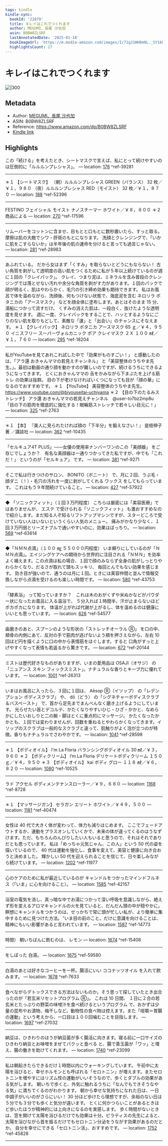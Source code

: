 ```yaml
---
tags: kindle
kindle-sync:
  bookId: '22870'
  title: キレイはこれでつくれます
  author: MEGUMI、長尾 沙也加
  asin: B0BW8ZLSRF
  lastAnnotatedDate: '2025-01-18'
  bookImageUrl: 'https://m.media-amazon.com/images/I/71gJ1WH8m0L._SY160.jpg'
  highlightsCount: 27
---
```


# キレイはこれでつくれます
![|300](https://m.media-amazon.com/images/I/71gJ1WH8m0L.jpg)
## Metadata
* Author: [MEGUMI、長尾 沙也加](https://www.amazon.comundefined)
* ASIN: B0BW8ZLSRF
* Reference: https://www.amazon.com/dp/B0BW8ZLSRF
* [Kindle link](kindle://book?action=open&asin=B0BW8ZLSRF)

## Highlights
この「続ける」を考えたとき、シートマスクで言えば、私にとって続けやすいのは圧倒的に「ルルルンプレシャス」。 — location: [176](kindle://book?action=open&asin=B0BW8ZLSRF&location=176) ^ref-39281

---
＊１ 【シートマスク】 （朝）ルルルンプレシャス GREEN（バランス） 32 枚／￥１，９８０ （夜）ルルルンプレシャス RED（モイスト） 32 枚／￥１，８７０ — location: [188](kindle://book?action=open&asin=B0BW8ZLSRF&location=188) ^ref-52396

---
FESTINO フェイシャル モイスト ナノスチーマー ホワイト／￥８，８００ ＊２ 商品による — location: [270](kindle://book?action=open&asin=B0BW8ZLSRF&location=270) ^ref-17596

---
リムーバーをコットンに含ませ、目もとと口もとに数秒置いたら、すっと取る。 摩擦は肌の大敵でシワ・肝斑のもとになります。 洗顔とクレンジングで、「いかに肌をこすらないか」は半年後の肌の運命を分けると言っても過言じゃない。 — location: [281](kindle://book?action=open&asin=B0BW8ZLSRF&location=281) ^ref-28983

---
あふれている。 だから女はまず「くすみ」を取らないとどうにもならない！ 古い角質を剥がして透明度の高い肌をつくるために私が５年以上続けているのが週に１回の「クレイパック」。 クレイ、つまり泥は、ミネラルを含み普段のクレンジングでは落とせない汚れや余分な角質を剥がす力があります。１回のパックで顔が明るく、肌はやわらかく、毛穴の引き締め効果も期待できます。 私はお風呂で体を温めながら、洗顔後、何もつけない状態で、海底泥を含む ネロリラ ボタニカの「アースマスク」 などを顔全体に塗布します。あとはそのまま 15 分、湯船につかって流すだけ。 くすみの消えた肌は、一段白く、抜けたような透明度を見せます。 週に一度、クレイパックをすることで、ハッとするようなにごりのない肌を取りもどして、素敵な「運」と「出会い」のチャンスにそなえます。 ＊１ 【クレイパック】 ネロリラ ボタニカ アースマスク 65 ｇ／￥４，９５０ イニスフリー スーパーヴォルカニック ポア クレイマスク ２Ｘ １００ ㎖／￥１，７６０ — location: [295](kindle://book?action=open&asin=B0BW8ZLSRF&location=295) ^ref-18204

---
私がYouTubeを見てあれこれ試した中で「効果がものすごい！」 と感動したのは、「アラ還 おきゃんママの若見えチャンネル」 と「美容整体のうちやま先生。」。最初は動画の通り顔を動かすのが難しいのですが、続けるうちにできるようになってきます。 とくにおきゃんママの 舌をかみながら下まぶたを上げる筋トレ の効果は抜群。 目の下が老けなければいくつになっても目が「顔の華」になるのでおすすめです。 ＊１ 【YouTube】 美容整体のうちやま先生。 https://www.youtube.com/@biyouseitai-uchiyama ＊２ 【目の下のたるみストレッチ】 アラ還 おきゃんママの若見えチャンネル　@user-to7bz2mp8u　「目の下の筋肉を徹底的に強化する！眼輪筋ストレッチで若々しい目元に！」 — location: [325](kindle://book?action=open&asin=B0BW8ZLSRF&location=325) ^ref-2763

---
＊１ 【本】 『美人に見られたければ顔の「下半分」を鍛えなさい！』 是枝伸子 著 ／講談社 — location: [362](kindle://book?action=open&asin=B0BW8ZLSRF&location=362) ^ref-10435

---
「セルキュア4T PLUS」——女優の使用率ナンバーワンのこの「美顔器」 をご存じでしょうか？　有名な美顔器は一通りつかってきた私ですが、中でも「これだ！」 というのが「セルキュア」 です。 — location: [381](kindle://book?action=open&asin=B0BW8ZLSRF&location=381) ^ref-9271

---
そこで私は行きつけのサロン、 BONITO（ボニート） で、月に２回、うぶ毛・顔ダニ（！）・毛穴の汚れを一度に剥がしてくれる ワックス をしてもらっています。 これはもう９年間続けていること。 — location: [427](kindle://book?action=open&asin=B0BW8ZLSRF&location=427) ^ref-57922

---
◆ 「ソニックフィット」（１回３万円程度） こちらは厳密には「美容医療」ではありませんが、 エステ で受けられる「ソニックフィット」 も激おすすめなので紹介します。まだ知る人ぞ知るリフトアップマシンですが、スターどころで受けていない人はいないというくらい人気のメニュー。 痛みがかなり少なく、１回３万円弱とリーズナブルで通いやすいのに、効果はばっちり。 — location: [569](kindle://book?action=open&asin=B0BW8ZLSRF&location=569) ^ref-63614

---
◆「ＮＭＮ点滴」（１００ ㎎ ５５０００円程度） いま頼りにしているのが「ＮＭＮ点滴」。エイジングケアへの期待から世界的に注目される「ＮＭＮ」を効率よく補えます。この点滴は私の場合、１回で顔のみならず全身の肌がしっとりやわらかくなり、だるさが取れて頭もスッキリ、 毎回とんでもない効果を感じます。 効き目が強いので、通うのは月に１回。ときには美容仲間と並んで情報交換しながら点滴を受けるのも楽しい時間です。 — location: [580](kindle://book?action=open&asin=B0BW8ZLSRF&location=580) ^ref-43753

---
「酵素浴」 って知っていますか？　これは木のおがくずや米ぬかなどがパウダー状になったお風呂に入る温浴で、 ５分入れば１時間半、汗が止まらないほどポカポカになります。 体温が上がれば代謝が上がるし、体を温めるのは健康にいいとも思っています。 — location: [626](kindle://book?action=open&asin=B0BW8ZLSRF&location=626) ^ref-54577

---
歯磨きのあと、スプーンのような形状の「ストレッチオーラル Ⓡ」 を口の中、頬骨の内側にあて、反対の手で筋肉が逃げないよう頬を押さえながら、左右 10 回ほど円を描くように口の中から表情筋をほぐします。すると 口角がすっと上げやすくなって表情も若返るから驚きです。 — location: [672](kindle://book?action=open&asin=B0BW8ZLSRF&location=672) ^ref-20144

---
ミストは歴代好きなものがありますが、いまの愛用品は OSAJI（オサジ） の「ニュアンス スキン フィックスミスト」。ナチュラルな香りとキープ力に優れています。 — location: [1001](kindle://book?action=open&asin=B0BW8ZLSRF&location=1001) ^ref-26313

---
いまはお風呂に入ったら、３回に１回は、 Aēsop Ⓡ（イソップ） の「レデンプション ボディスクラブ」 や、 dō（どう） の「シグネチャーボディスクラブ＆バスペースト」 で、首から足先までまんべんなく磨き上げるようにしています。 光らせたい首とデコルテ、かたくなりやすいひじ・ひざ・かかと、なめらかにしたいおしりと二の腕・脚はとくに重点的にマッサージ。 かたくなったかかとも、１回では変わりませんが、回数を重ねるとやわらかくなってきます。イソップのスクラブは一般的なスクラブと違って、肌触りがよく泡が立つのが特徴。香りもナチュラルでさわやかです。 — location: [1041](kindle://book?action=open&asin=B0BW8ZLSRF&location=1041) ^ref-28598

---
＊１ 【ボディオイル】 I'm La Floria バランシングボディオイル 30 ㎖／￥３，９６０ ＊２ 【ボディクリーム】 I’m La Floria デリケートボディクリーム １５０ｇ／￥４，９５０ ＊３ 【ボディオイル】 kai ボディ グロー １１８ ㎖／￥６，８２０ — location: [1080](kindle://book?action=open&asin=B0BW8ZLSRF&location=1080) ^ref-10525

---
ラド アクセル ボディメンテナンスローラー／￥９，６８０ — location: [1168](kindle://book?action=open&asin=B0BW8ZLSRF&location=1168) ^ref-8728

---
＊１ 【マッサージガン】 セラガン エリート ホワイト／￥４９，５００ — location: [1181](kindle://book?action=open&asin=B0BW8ZLSRF&location=1181) ^ref-40474

---
女性は 40 代で大きく体が変わって、体力も減りはじめます。 ここでフェードアウトするか、運動をプラスオンしていくかで、未来の体が違ってくるのはうなずけます。ただ、もちろんのんびりしたい人もいると思うので、それはそれでありだとも思っています。 私は「めっちゃ元気じゃん、この人」という 50 代の姿を描いているので、 40 代は運動を強化し、食事を変えて、美容と健康に向き合おうと決めました。 輝かしい 50 代を迎えられることを信じて、日々楽しみながら続けています。 — location: [1202](kindle://book?action=open&asin=B0BW8ZLSRF&location=1202) ^ref-11977

---
心のケアのために私が最近しているのが キャンドルをつかったマインドフルネス（「いま」に心を向けること）。 — location: [1585](kindle://book?action=open&asin=B0BW8ZLSRF&location=1585) ^ref-42157

---
浴室の電気を消し、真っ暗な中でお湯につかって深い呼吸を意識しながら、絶えず形を変えるアロマキャンドルの火を見ていると、だんだん頭の中が穏やかに。 瞑想にキャンドルをつかうのは、せっかちで常に頭が忙しい私が、より簡単に集中するために見つけた方法。〝いま目の前のこと〟だけに意識を向けることは、精神にもいい影響があると言われています。 — location: [1587](kindle://book?action=open&asin=B0BW8ZLSRF&location=1587) ^ref-14773

---
時間） 朝いちばんに飲むのは、 レモン — location: [1674](kindle://book?action=open&asin=B0BW8ZLSRF&location=1674) ^ref-15408

---
をしぼった 白湯。 — location: [1675](kindle://book?action=open&asin=B0BW8ZLSRF&location=1675) ^ref-59580

---
白湯のあとは好きなコーヒーを一杯。腸活にいい ココナッツオイル を入れて飲みます。 — location: [1678](kindle://book?action=open&asin=B0BW8ZLSRF&location=1678) ^ref-7633

---
食べながらデトックスできる方法はないものか。そう思って探していたとき出合ったのが「若玄米リセットプログラム Ⓡ」。 これは 10 日間、 １日に２合の若玄米とたっぷりの野菜の味噌汁を食べ続けるというプログラム で、おかずは少量の昆布やお漬物、梅干しなど。動物性の食べ物は控えます。また「咀嚼＝胃腸の運動」という考えから、一口目は１００回噛むことを目指します。 — location: [1697](kindle://book?action=open&asin=B0BW8ZLSRF&location=1697) ^ref-27032

---
納豆は、ひきわりのほうが納豆菌が多く腸活に向きます。寝る前に一口サイズのひきわり納豆とお味噌をまぜてパクッと食べる と、腸で善玉菌が「ワッ」と増え、腸の働きを助けてくれます。 — location: [1740](kindle://book?action=open&asin=B0BW8ZLSRF&location=1740) ^ref-23099

---
私は朝起きたらできるだけ１時間以内にウォーキングしています。 午前中に太陽を浴びると、幸せホルモンとも呼ばれる「セロトニン」が増えます。またセロトニンを増やすにはリズム性の運動がいいそうなので、歩くとダブルの効果がある気がします。 朝いちで歩くと、外気に触れるうちに「なんでもできそうなやる気」に満ちてくるのがわかります。 朝から幸せな気持ちになれた日は、一日中調子がいいのがさらにいい！ 30 分ほど歩けたら理想ですが、余裕のない日は５分でも３分でも歩くと気分が違います。 とくに何かつらいことがあるときほど歩いたほうが精神的には上向きになるのを実感します。 歩く時間がないときは、窓を開けて太陽を浴びるだけでも効果は十分。ピラティスの先生によると、太陽を浴びながら首を振るだけでもセロトニン分泌をうながす効果があるのだとか。 自分を幸せにできる「セロトニン活」、おすすめです。 — location: [1752](kindle://book?action=open&asin=B0BW8ZLSRF&location=1752) ^ref-45828

---
